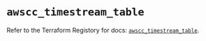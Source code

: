 # `awscc_timestream_table`

Refer to the Terraform Registory for docs: [`awscc_timestream_table`](https://registry.terraform.io/providers/hashicorp/awscc/0.70.0/docs/resources/timestream_table).
